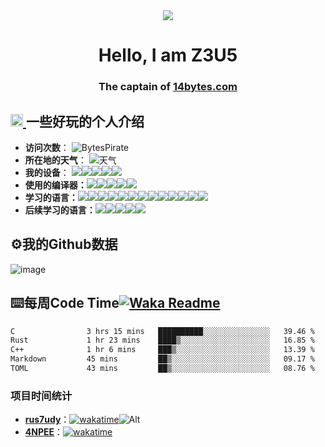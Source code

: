 <div align="center">
  <img src="https://raw.githubusercontent.com/BytesPirate/BytesPirate/main/assets/github-user-contribution.svg" >
</div>

<h1 align="center">Hello, I am Z3U5</h1>
<h3 align="center">The captain of <a href="www.14bytes.com⚓" target="_blank">14bytes.com</a></h3>
  
##  <a href="https://github.com/BytesPirate" rel="nofollow"> <img src="https://media2.giphy.com/media/QssGEmpkyEOhBCb7e1/giphy.gif?cid=ecf05e47a0n14BexZMoP1gqvSbLZSfYigjUvfcXkroScK00bl&rid=giphy.gif" height="20px" width="20px"> </a> 一些好玩的个人介绍

- **访问次数**：
  ![BytesPirate](https://count.getloli.com/get/@BytesPirate?theme=rule34) 
- **所在地的天气**：
  ![天气](https://weather-icon.journeyad.repl.co/@suzhou?v=1)
- **我的设备**：
  [![](https://img.shields.io/badge/OS-Kali%20Linux-33aadd?style=flat-square&logo=kali-linux&logoColor=ffffff)](https://www.kali.org//)[![](https://img.shields.io/badge/Linux-Ubuntu-2376bc?style=flat-square&logo=ubuntu&logoColor=ffffff)](https://ubuntu.com/)[![](https://img.shields.io/badge/Linux-Centos-2376bc?style=flat-square&logo=centos&logoColor=ffffff)](https://www.centos.org/)[![](https://img.shields.io/badge/windows-11-292e33?style=flat-square&logo=windows&logoColor=ffffff)](https://www.microsoft.com)[![](https://img.shields.io/badge/iphone-XS-f5010c?style=flat-square&logo=apple&logoColor=ffffff)](https://www.apple.com/)
- **使用的编译器：**[![](https://img.shields.io/badge/Intellij-Idea-blue?style=flat-square&logo=intellijidea&logoColor=000000)](https://www.jetbrains.com/idea/)[![](https://img.shields.io/badge/IDE-GoLand-blue?style=flat-square&logo=jetbrains&logoColor=ffffff)](https://www.jetbrains.com/pycharm/)[![](https://img.shields.io/badge/IDE-WebStorm-blue?style=flat-square&logo=jetbrains&logoColor=ffffff)](https://www.jetbrains.com/webstorm/)[![](https://img.shields.io/badge/IDE-Visual%20Studio%20Code-blue?style=flat-square&logo=visual-studio-code&logoColor=ffffff)](https://code.visualstudio.com/)[![](https://img.shields.io/badge/Linux-Vim-blue?style=flat-square&logo=vim&logoColor=ffffff)](https://www.vim.org/)
- **学习的语言：**[![](https://img.shields.io/badge/Lua-cb3837?style=flat-square&logo=lua&logoColor=ffffff)](https://www.lua.org/)[![](https://img.shields.io/badge/-Bootstrap-cb3837?style=flat-square&logo=bootstrap&logoColor=white)](https://getbootstrap.com/)[![](https://img.shields.io/badge/-NPM-cb3837?style=flat-square&logo=npm&logoColor=white)](https://npmjs.com/)[![](https://img.shields.io/badge/-HTML5-E34F26?style=flat-square&logo=html5&logoColor=white)](https://html.spec.whatwg.org/)[![](https://img.shields.io/badge/Shell-f05032?style=flat-square&logo=powershell&logoColor=ffffff)](https://www.shell.com/)[![](https://img.shields.io/badge/-Nginx-269539?style=flat-square&logo=nginx&logoColor=ffffff)](https://nginx.org/)[![](https://img.shields.io/badge/-Spring-6DB33F?style=flat-square&logo=spring&logoColor=white)](https://spring.io/projects/spring-framework/)[![](https://img.shields.io/badge/-Java-007396?style=flat-square&logo=java&logoColor=ffffff)](https://www.java.com/)[![](https://img.shields.io/badge/-Python-3776AB?style=flat-square&logo=python&logoColor=ffffff)](https://www.python.org/)[![](https://img.shields.io/badge/-CSS3-1572B6?style=flat-square&logo=css3&logoColor=white)](https://www.w3.org/Style/CSS/)[![](https://img.shields.io/badge/-Markdown-2496ED?style=flat-square&logo=markdown&logoColor=white)](https://daringfireball.net/projects/markdown/)[![](https://img.shields.io/badge/-Docker-2496ED?style=flat-square&logo=docker&logoColor=ffffff)](https://www.docker.com/)[![](https://img.shields.io/badge/-MySQL-003545?style=flat-square&logo=mysql&logoColor=white)](https://www.mysql.com/)
- **后续学习的语言：**[![](https://img.shields.io/badge/-Redis-dc382d?style=flat-square&logo=redis&logoColor=white)](https://redis.io/)[![](https://img.shields.io/badge/-JavaScript-f7e018?style=flat-square&logo=javascript&logoColor=white)](https://www.ecma-international.org/)[![](https://img.shields.io/badge/-Node.js-43853d?style=flat-square&logo=node.js&logoColor=ffffff)](https://nodejs.org/)[![](https://img.shields.io/badge/-Vue.js-4fc08d?style=flat-square&logo=vue.js&logoColor=ffffff)](https://vuejs.org/)[![](https://img.shields.io/badge/-jQuery-003545?style=flat-square&logo=jquery&logoColor=white)](https://jquery.com/)

## ⚙️我的Github数据

<!-- ![](https://github-profile-trophy.vercel.app/?username=4JinHang) -->
![image](https://github.com/BytesPirate/BytesPirate/assets/74055444/172e74a2-bf6e-4ba3-9c8d-13972951a78f)
<!-- ![](https://github-profile-summary-cards.vercel.app/api/cards/profile-details?username=BytesPirate&theme=2077) -->
<!-- ![](https://github-readme-stats.vercel.app/api?username=4JinHang&show_icons=true&theme=2077&line_height=27) -->
<!-- ![](https://github-profile-summary-cards.vercel.app/api/cards/stats?username=KLiuZero&theme=github_dark) -->
<!-- ![](https://github-profile-summary-cards.vercel.app/api/cards/repos-per-language?username=BytesPirate&theme=2077) -->
<!-- ![](https://github-profile-summary-cards.vercel.app/api/cards/most-commit-language?username=BytesPirate&theme=2077) -->
<!-- ![](https://github-profile-summary-cards.vercel.app/api/cards/productive-time?username=BytesPirate&theme=2077) -->
<!-- ![](http://github-profile-summary-cards.vercel.app/api/cards/stats?username=BytesPirate&theme=2077) -->
<!-- https://metrics.lecoq.io/KLiuZero?template=classic&config.timezone=Asia%2FShanghai" -->

<!-- ![](https://github-readme-stats.vercel.app/api/top-langs/?username=4JinHang&theme=2077) -->

<!-- ![](https://activity-graph.herokuapp.com/graph?username=KLiuZero&theme=github_dark) -->
<!-- ![](https://github-readme-streak-stats.herokuapp.com/?user=4JinHang&show_icons=true&locale=en&layout=compact&theme=2077&line_height=0) -->


## ⌨️每周Code Time[![Waka Readme](https://github.com/BytesPirate/BytesPirate/actions/workflows/wakatime.yml/badge.svg)](https://github.com/BytesPirate/BytesPirate/actions/workflows/wakatime.yml)

<!--START_SECTION:waka-->

```txt
C                3 hrs 15 mins   ██████████░░░░░░░░░░░░░░░   39.46 %
Rust             1 hr 23 mins    ████▒░░░░░░░░░░░░░░░░░░░░   16.85 %
C++              1 hr 6 mins     ███▒░░░░░░░░░░░░░░░░░░░░░   13.39 %
Markdown         45 mins         ██▒░░░░░░░░░░░░░░░░░░░░░░   09.17 %
TOML             43 mins         ██▒░░░░░░░░░░░░░░░░░░░░░░   08.76 %
```

<!--END_SECTION:waka-->

### 项目时间统计

- [**rus7udy**](https://github.com/14bytes/rus7udy)：[![wakatime](https://wakatime.com/badge/user/39661c39-3dd4-4ac3-bf85-81adb094315f/project/f8c1b9f1-51bd-4f90-ab6e-1e166774e9e9.svg)](https://wakatime.com/badge/user/39661c39-3dd4-4ac3-bf85-81adb094315f/project/f8c1b9f1-51bd-4f90-ab6e-1e166774e9e9)![Alt](https://repobeats.axiom.co/api/embed/9e98620a3c3f325c2c6b80c9db0fc61003a3e4e7.svg "Repobeats analytics image")
- [**4NPEE**](https://github.com/14bytes/4NPEE)：[![wakatime](https://wakatime.com/badge/github/i410n3/4NPEE.svg)](https://wakatime.com/badge/github/i410n3/4NPEE)
